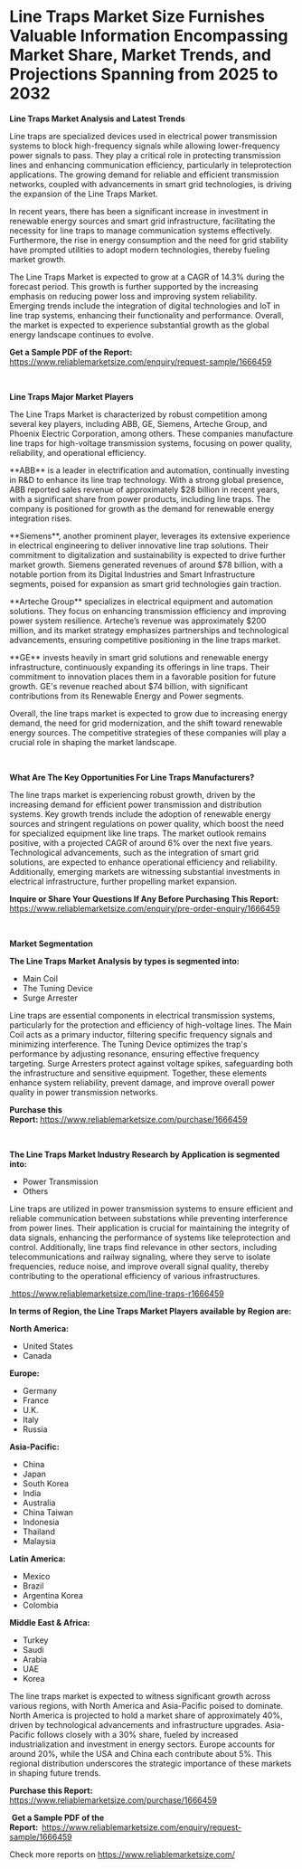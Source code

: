 <p><h1>Line Traps Market Size Furnishes Valuable Information Encompassing Market Share, Market Trends, and Projections Spanning from 2025 to 2032</h1></p><p><strong>Line Traps Market Analysis and Latest Trends</strong></p>
<p><p>Line traps are specialized devices used in electrical power transmission systems to block high-frequency signals while allowing lower-frequency power signals to pass. They play a critical role in protecting transmission lines and enhancing communication efficiency, particularly in teleprotection applications. The growing demand for reliable and efficient transmission networks, coupled with advancements in smart grid technologies, is driving the expansion of the Line Traps Market.</p><p>In recent years, there has been a significant increase in investment in renewable energy sources and smart grid infrastructure, facilitating the necessity for line traps to manage communication systems effectively. Furthermore, the rise in energy consumption and the need for grid stability have prompted utilities to adopt modern technologies, thereby fueling market growth. </p><p>The Line Traps Market is expected to grow at a CAGR of 14.3% during the forecast period. This growth is further supported by the increasing emphasis on reducing power loss and improving system reliability. Emerging trends include the integration of digital technologies and IoT in line trap systems, enhancing their functionality and performance. Overall, the market is expected to experience substantial growth as the global energy landscape continues to evolve.</p></p>
<p><strong>Get a Sample PDF of the Report:&nbsp;</strong> <a href="https://www.reliablemarketsize.com/enquiry/request-sample/1666459?utm_campaign=2808&utm_medium=2&utm_source=Github&utm_content=ia&utm_term=06032025&utm_id=line-traps">https://www.reliablemarketsize.com/enquiry/request-sample/1666459</a></p>
<p>&nbsp;</p>
<p><strong>Line Traps Major Market Players</strong></p>
<p><p>The Line Traps Market is characterized by robust competition among several key players, including ABB, GE, Siemens, Arteche Group, and Phoenix Electric Corporation, among others. These companies manufacture line traps for high-voltage transmission systems, focusing on power quality, reliability, and operational efficiency.</p><p>**ABB** is a leader in electrification and automation, continually investing in R&D to enhance its line trap technology. With a strong global presence, ABB reported sales revenue of approximately $28 billion in recent years, with a significant share from power products, including line traps. The company is positioned for growth as the demand for renewable energy integration rises.</p><p>**Siemens**, another prominent player, leverages its extensive experience in electrical engineering to deliver innovative line trap solutions. Their commitment to digitalization and sustainability is expected to drive further market growth. Siemens generated revenues of around $78 billion, with a notable portion from its Digital Industries and Smart Infrastructure segments, poised for expansion as smart grid technologies gain traction.</p><p>**Arteche Group** specializes in electrical equipment and automation solutions. They focus on enhancing transmission efficiency and improving power system resilience. Arteche’s revenue was approximately $200 million, and its market strategy emphasizes partnerships and technological advancements, ensuring competitive positioning in the line traps market.</p><p>**GE** invests heavily in smart grid solutions and renewable energy infrastructure, continuously expanding its offerings in line traps. Their commitment to innovation places them in a favorable position for future growth. GE's revenue reached about $74 billion, with significant contributions from its Renewable Energy and Power segments.</p><p>Overall, the line traps market is expected to grow due to increasing energy demand, the need for grid modernization, and the shift toward renewable energy sources. The competitive strategies of these companies will play a crucial role in shaping the market landscape.</p></p>
<p>&nbsp;</p>
<p><strong>What Are The Key Opportunities For Line Traps Manufacturers?</strong></p>
<p><p>The line traps market is experiencing robust growth, driven by the increasing demand for efficient power transmission and distribution systems. Key growth trends include the adoption of renewable energy sources and stringent regulations on power quality, which boost the need for specialized equipment like line traps. The market outlook remains positive, with a projected CAGR of around 6% over the next five years. Technological advancements, such as the integration of smart grid solutions, are expected to enhance operational efficiency and reliability. Additionally, emerging markets are witnessing substantial investments in electrical infrastructure, further propelling market expansion.</p></p>
<p><strong>Inquire or Share Your Questions If Any Before Purchasing This Report:</strong> <a href="https://www.reliablemarketsize.com/enquiry/pre-order-enquiry/1666459?utm_campaign=2808&utm_medium=2&utm_source=Github&utm_content=ia&utm_term=06032025&utm_id=line-traps">https://www.reliablemarketsize.com/enquiry/pre-order-enquiry/1666459</a></p>
<p>&nbsp;</p>
<p><strong>Market Segmentation</strong></p>
<p><strong>The Line Traps Market Analysis by types is segmented into:</strong></p>
<p><ul><li>Main Coil</li><li>The Tuning Device</li><li>Surge Arrester</li></ul></p>
<p><p>Line traps are essential components in electrical transmission systems, particularly for the protection and efficiency of high-voltage lines. The Main Coil acts as a primary inductor, filtering specific frequency signals and minimizing interference. The Tuning Device optimizes the trap's performance by adjusting resonance, ensuring effective frequency targeting. Surge Arresters protect against voltage spikes, safeguarding both the infrastructure and sensitive equipment. Together, these elements enhance system reliability, prevent damage, and improve overall power quality in power transmission networks.</p></p>
<p><strong>Purchase this Report:&nbsp;</strong><a href="https://www.reliablemarketsize.com/purchase/1666459?utm_campaign=2808&utm_medium=2&utm_source=Github&utm_content=ia&utm_term=06032025&utm_id=line-traps">https://www.reliablemarketsize.com/purchase/1666459</a></p>
<p>&nbsp;</p>
<p><strong>The Line Traps Market Industry Research by Application is segmented into:</strong></p>
<p><ul><li>Power Transmission</li><li>Others</li></ul></p>
<p><p>Line traps are utilized in power transmission systems to ensure efficient and reliable communication between substations while preventing interference from power lines. Their application is crucial for maintaining the integrity of data signals, enhancing the performance of systems like teleprotection and control. Additionally, line traps find relevance in other sectors, including telecommunications and railway signaling, where they serve to isolate frequencies, reduce noise, and improve overall signal quality, thereby contributing to the operational efficiency of various infrastructures.</p></p>
<p><a href="https://www.reliablemarketsize.com/line-traps-r1666459?utm_campaign=2808&utm_medium=2&utm_source=Github&utm_content=ia&utm_term=06032025&utm_id=line-traps">&nbsp;https://www.reliablemarketsize.com/line-traps-r1666459</a></p>
<p><strong>In terms of Region, the Line Traps Market Players available by Region are:</strong></p>
<p>
    <p> <strong> North America: </strong>
        <ul>
            <li>United States</li>
            <li>Canada</li>
        </ul>
        </p> 
    <p> <strong> Europe: </strong>
        <ul>
            <li>Germany</li>
            <li>France</li>
            <li>U.K.</li>
            <li>Italy</li>
            <li>Russia</li>
        </ul>
        </p> 
    <p> <strong> Asia-Pacific: </strong>
        <ul>
            <li>China</li>
            <li>Japan</li>
            <li>South Korea</li>
            <li>India</li>
            <li>Australia</li>
            <li>China Taiwan</li>
            <li>Indonesia</li>
            <li>Thailand</li>
            <li>Malaysia</li>
        </ul>
        </p> 
    <p> <strong> Latin America: </strong>
        <ul>
            <li>Mexico</li>
            <li>Brazil</li>
            <li>Argentina Korea</li>
            <li>Colombia</li>
        </ul>
        </p> 
    <p> <strong> Middle East & Africa: </strong>
        <ul>
            <li>Turkey</li>
            <li>Saudi</li>
            <li>Arabia</li>
            <li>UAE</li>
            <li>Korea</li>
        </ul>
    </p>
    </p>
<p><p>The line traps market is expected to witness significant growth across various regions, with North America and Asia-Pacific poised to dominate. North America is projected to hold a market share of approximately 40%, driven by technological advancements and infrastructure upgrades. Asia-Pacific follows closely with a 30% share, fueled by increased industrialization and investment in energy sectors. Europe accounts for around 20%, while the USA and China each contribute about 5%. This regional distribution underscores the strategic importance of these markets in shaping future trends.</p></p>
<p><strong>Purchase this Report: </strong><a href="https://www.reliablemarketsize.com/purchase/1666459?utm_campaign=2808&utm_medium=2&utm_source=Github&utm_content=ia&utm_term=06032025&utm_id=line-traps">https://www.reliablemarketsize.com/purchase/1666459</a></p>
<p>&nbsp;<strong>Get a Sample PDF of the Report:&nbsp;&nbsp;</strong><a href="https://www.reliablemarketsize.com/enquiry/request-sample/1666459?utm_campaign=2808&utm_medium=2&utm_source=Github&utm_content=ia&utm_term=06032025&utm_id=line-traps">https://www.reliablemarketsize.com/enquiry/request-sample/1666459</a></p>
<p><strong></strong></p>
<p>Check more reports on <a href="https://www.reliablemarketsize.com/?utm_campaign=2808&utm_medium=2&utm_source=Github&utm_content=ia&utm_term=06032025&utm_id=line-traps">https://www.reliablemarketsize.com/</a></p>